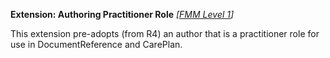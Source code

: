 **Extension: Authoring Practitioner Role** *[[FMM Level 1](guidance.html)]*

This extension pre-adopts (from R4) an author that is a practitioner role for use in DocumentReference and CarePlan. 


